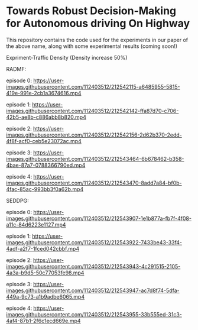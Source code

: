 # Towards Robust Decision-Making for Autonomous driving On Highway
This repository contains the code used for the experiments in our paper of the above name, along with some experimental results (coming soon!)


Expriment-Traffic Density (Density increase 50%)

RADMF:

episode 0:
https://user-images.githubusercontent.com/112403512/212542115-a6485955-5815-419e-991e-2cb1a3674616.mp4

episode 1:
https://user-images.githubusercontent.com/112403512/212542142-ffa87d70-c706-42b5-ae8b-c886abb8b820.mp4

episode 2:
https://user-images.githubusercontent.com/112403512/212542156-2d62b370-2edd-4f8f-acf0-ceb5e23072ac.mp4

episode 3:
https://user-images.githubusercontent.com/112403512/212543464-6b678462-b358-4bae-87a7-0788366790ed.mp4

episode 4:
https://user-images.githubusercontent.com/112403512/212543470-8add7a84-bf0b-4fac-85ac-993bb3f0a62b.mp4


SEDDPG:

episode 0:
https://user-images.githubusercontent.com/112403512/212543907-1e1b877a-fb7f-4f08-a11c-84d6223e1127.mp4

episode 1:
https://user-images.githubusercontent.com/112403512/212543922-7433be43-33f4-4adf-a2f7-1fced042cbbf.mp4

episode 2:
https://user-images.githubusercontent.com/112403512/212543943-4c291515-2105-4a3a-b9d5-50c77053fe98.mp4

episode 3:
https://user-images.githubusercontent.com/112403512/212543947-ac7d8f74-5dfa-449a-9c73-a1b9adbe6065.mp4

episode 4:
https://user-images.githubusercontent.com/112403512/212543955-33b555ed-31c3-4af4-87b1-2f6c1ecd669e.mp4


